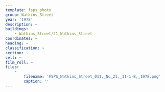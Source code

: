 ```yaml
---
template: fsps_photo
group: Watkins_Street
year: '1978'
description: ~
buildings:
    - Watkins_Street/21_Watkins_Street
coordinates: ~
heading: ~
classification: ~
section: ~
cell: ~
film_roll: ~
files:
    -
        filename: 'FSPS_Watkins_Street_011,_No_21,_11-1-B,_1978.png'
        caption: ''
---
```

